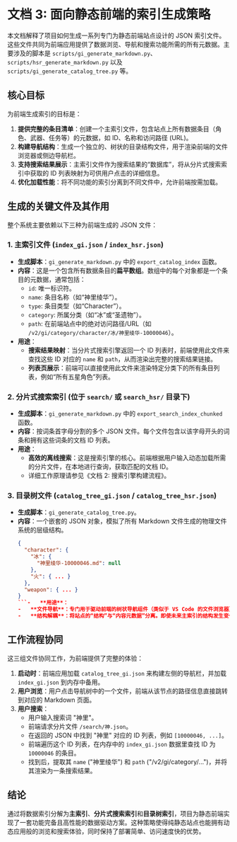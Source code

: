 # 文档 3: 面向静态前端的索引生成策略

本文档解释了项目如何生成一系列专门为静态前端站点设计的 JSON 索引文件。这些文件共同为前端应用提供了数据浏览、导航和搜索功能所需的所有元数据。主要涉及的脚本是 `scripts/gi_generate_markdown.py`、`scripts/hsr_generate_markdown.py` 以及 `scripts/gi_generate_catalog_tree.py` 等。

## 核心目标

为前端生成索引的目标是：

1.  **提供完整的条目清单**：创建一个主索引文件，包含站点上所有数据条目（角色、武器、任务等）的元数据，如 ID、名称和访问路径 (URL)。
2.  **构建导航结构**：生成一个独立的、树状的目录结构文件，用于渲染前端的文件浏览器或侧边导航栏。
3.  **支持搜索结果展示**：主索引文件作为搜索结果的“数据库”，将从分片式搜索索引中获取的 ID 列表映射为可供用户点击的详细信息。
4.  **优化加载性能**：将不同功能的索引分离到不同文件中，允许前端按需加载。

## 生成的关键文件及其作用

整个系统主要依赖以下三种为前端生成的 JSON 文件：

### 1. 主索引文件 (`index_gi.json` / `index_hsr.json`)

-   **生成脚本**：`gi_generate_markdown.py` 中的 `export_catalog_index` 函数。
-   **内容**：这是一个包含所有数据条目的**扁平数组**。数组中的每个对象都是一个条目的元数据，通常包括：
    -   `id`: 唯一标识符。
    -   `name`: 条目名称（如“神里绫华”）。
    -   `type`: 条目类型（如“Character”）。
    -   `category`: 所属分类（如“冰”或“圣遗物”）。
    -   `path`: 在前端站点中的绝对访问路径/URL（如 `/v2/gi/category/character/冰/神里绫华-10000046`）。
-   **用途**：
    -   **搜索结果映射**：当分片式搜索引擎返回一个 ID 列表时，前端使用此文件来查找这些 ID 对应的 `name` 和 `path`，从而渲染出完整的搜索结果链接。
    -   **列表页展示**：前端可以直接使用此文件来渲染特定分类下的所有条目列表，例如“所有五星角色”列表。

### 2. 分片式搜索索引 (位于 `search/` 或 `search_hsr/` 目录下)

-   **生成脚本**：`gi_generate_markdown.py` 中的 `export_search_index_chunked` 函数。
-   **内容**：按词条首字母分割的多个 JSON 文件。每个文件包含以该字母开头的词条和拥有这些词条的文档 ID 列表。
-   **用途**：
    -   **高效的离线搜索**：这是搜索引擎的核心。前端根据用户输入动态加载所需的分片文件，在本地进行查询，获取匹配的文档 ID。
    -   详细工作原理请参见《文档 2: 搜索引擎构建流程》。

### 3. 目录树文件 (`catalog_tree_gi.json` / `catalog_tree_hsr.json`)

-   **生成脚本**：`gi_generate_catalog_tree.py`。
-   **内容**：一个嵌套的 JSON 对象，模拟了所有 Markdown 文件生成的物理文件系统的层级结构。
    ```json
    {
      "character": {
        "冰": {
          "神里绫华-10000046.md": null
        },
        "火": { ... }
      },
      "weapon": { ... }
    }
    ```-   **用途**：
    -   **文件导航**：专门用于驱动前端的树状导航组件（类似于 VS Code 的文件浏览器）。用户可以通过这个结构逐级展开目录，最终找到并点击某个具体的文件。
    -   **结构解耦**：将站点的“结构”与“内容元数据”分离。即使未来主索引的结构发生变化，只要目录树的格式不变，导航组件就不需要修改。

## 工作流程协同

这三组文件协同工作，为前端提供了完整的体验：

1.  **启动时**：前端应用加载 `catalog_tree_gi.json` 来构建左侧的导航栏，并加载 `index_gi.json` 到内存中备用。
2.  **用户浏览**：用户点击导航树中的一个文件，前端从该节点的路径信息直接跳转到对应的 Markdown 页面。
3.  **用户搜索**：
    -   用户输入搜索词 "神里"。
    -   前端请求分片文件 `/search/神.json`。
    -   在返回的 JSON 中找到 "神里" 对应的 ID 列表，例如 `[10000046, ...]`。
    -   前端遍历这个 ID 列表，在内存中的 `index_gi.json` 数据里查找 ID 为 `10000046` 的条目。
    -   找到后，提取其 `name` ("神里绫华") 和 `path` ("/v2/gi/category/...")，并将其渲染为一条搜索结果。

## 结论

通过将数据索引分解为**主索引**、**分片式搜索索引**和**目录树索引**，项目为静态前端实现了一套功能完备且高性能的数据驱动方案。这种策略使得纯静态站点也能拥有动态应用般的浏览和搜索体验，同时保持了部署简单、访问速度快的优势。